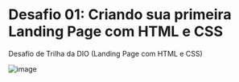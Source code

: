 # Desafio 01: Criando sua primeira Landing Page com HTML e CSS
Desafio de Trilha da DIO (Landing Page com HTML e CSS)

![image]([https://ibb.co/vcwLQQV])
